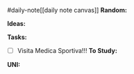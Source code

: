 #daily-note[[daily note canvas]] 
**Random:**


**Ideas:**


**Tasks:**
- [ ] Visita Medica Sportiva!!!
**To Study:**


**UNI:**

